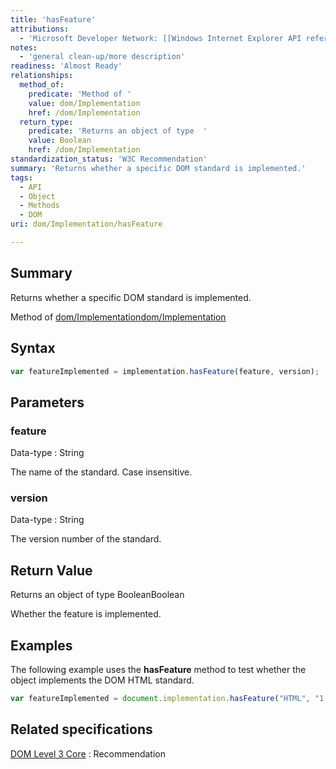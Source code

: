 ```yaml
---
title: 'hasFeature'
attributions:
  - 'Microsoft Developer Network: [[Windows Internet Explorer API reference](http://msdn.microsoft.com/en-us/library/ie/hh828809%28v=vs.85%29.aspx) Article]'
notes:
  - 'general clean-up/more description'
readiness: 'Almost Ready'
relationships:
  method_of:
    predicate: 'Method of '
    value: dom/Implementation
    href: /dom/Implementation
  return_type:
    predicate: 'Returns an object of type  '
    value: Boolean
    href: /dom/Implementation
standardization_status: 'W3C Recommendation'
summary: 'Returns whether a specific DOM standard is implemented.'
tags:
  - API
  - Object
  - Methods
  - DOM
uri: dom/Implementation/hasFeature

---
```

## Summary

Returns whether a specific DOM standard is implemented.

Method of [dom/Implementation](/dom/Implementation)[dom/Implementation](/dom/Implementation)

## Syntax

``` js
var featureImplemented = implementation.hasFeature(feature, version);
```

## Parameters

### feature

 Data-type
:   String

 The name of the standard. Case insensitive.

### version

 Data-type
:   String

 The version number of the standard.

## Return Value

Returns an object of type BooleanBoolean

Whether the feature is implemented.

## Examples

The following example uses the **hasFeature** method to test whether the object implements the DOM HTML standard.

``` js
var featureImplemented = document.implementation.hasFeature("HTML", "1.0");
```

## Related specifications

[DOM Level 3 Core](http://www.w3.org/TR/DOM-Level-3-Core/)
:   Recommendation
